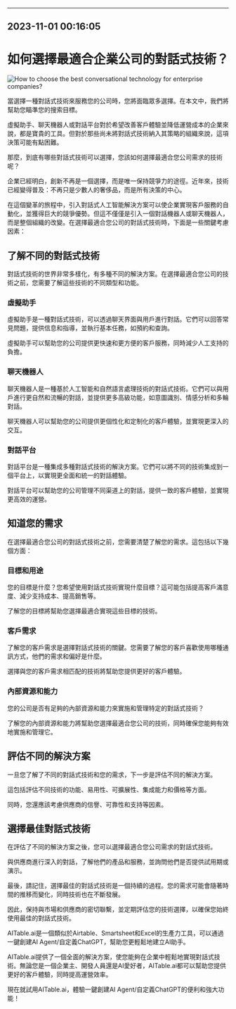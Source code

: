 

---------------------------------------------
2023-11-01 00:16:05
---------------------------------------------

# 如何選擇最適合企業公司的對話式技術？

![How to choose the best conversational technology for enterprise companies?](https://pdt.aivo.co/l/848393/2023-03-13/3fg8qc)

當選擇一種對話式技術來服務您的公司時，您將面臨眾多選擇。在本文中，我們將幫助您瞄準您的搜索目標。

虛擬助手、聊天機器人或對話平台對於希望改善客戶體驗並降低運營成本的企業來說，都是寶貴的工具。但對於那些尚未將對話式技術納入其策略的組織來說，這項決策可能有點困難。

那麼，到底有哪些對話式技術可以選擇，您該如何選擇最適合您公司需求的技術呢？

企業已經明白，創新不再是一個選擇，而是唯一保持競爭力的途徑。近年來，技術已經變得普及：不再只是少數人的奢侈品，而是所有決策的中心。

在這個變革的旅程中，引入對話式人工智能解決方案可以使企業實現客戶服務的自動化，並獲得巨大的競爭優勢。但這不僅僅是引入一個對話機器人或聊天機器人，而是整個組織的改變。在選擇最適合您公司的對話式技術時，下面是一些關鍵考慮因素：

## 了解不同的對話式技術

對話式技術的世界非常多樣化，有多種不同的解決方案。在選擇最適合您公司的技術之前，您需要了解這些技術的不同類型和功能。

### 虛擬助手

虛擬助手是一種對話式技術，可以透過聊天界面與用戶進行對話。它們可以回答常見問題，提供信息和指導，並執行基本任務，如預約和查詢。

虛擬助手可以幫助您的公司提供更快速和更方便的客戶服務，同時減少人工支持的負擔。

### 聊天機器人

聊天機器人是一種基於人工智能和自然語言處理技術的對話式技術。它們可以與用戶進行更自然和流暢的對話，並提供更多高級功能，如意圖識別、情感分析和多輪對話。

聊天機器人可以幫助您的公司提供更個性化和定制化的客戶體驗，並實現更深入的交互。

### 對話平台

對話平台是一種集成多種對話式技術的解決方案。它們可以將不同的技術集成到一個平台上，以實現更全面和統一的對話體驗。

對話平台可以幫助您的公司管理不同渠道上的對話，提供一致的客戶體驗，並實現更高效的運營。

## 知道您的需求

在選擇最適合您公司的對話式技術之前，您需要清楚了解您的需求。這包括以下幾個方面：

### 目標和用途

您的目標是什麼？您希望使用對話式技術實現什麼目標？這可能包括提高客戶滿意度、減少支持成本、提高銷售等。

了解您的目標將幫助您選擇最適合實現這些目標的技術。

### 客戶需求

了解您的客戶需求是選擇對話式技術的關鍵。您需要了解您的客戶喜歡使用哪種通訊方式，他們的需求和偏好是什麼。

選擇與您的客戶需求相匹配的技術將幫助您提供更好的客戶體驗。

### 內部資源和能力

您的公司是否有足夠的內部資源和能力來實施和管理特定的對話式技術？

了解您的內部資源和能力將幫助您選擇最適合您公司的技術，同時確保您能夠有效地實施和管理它。

## 評估不同的解決方案

一旦您了解了不同的對話式技術和您的需求，下一步是評估不同的解決方案。

這包括評估不同技術的功能、易用性、可擴展性、集成能力和價格等方面。

同時，您還應該考慮供應商的信譽、可靠性和支持等因素。

## 選擇最佳對話式技術

在評估了不同的解決方案之後，您可以選擇最適合您公司需求的對話式技術。

與供應商進行深入的對話，了解他們的產品和服務，並詢問他們是否提供試用期或演示。

最後，請記住，選擇最佳的對話式技術是一個持續的過程。您的需求可能會隨著時間的推移而變化，同時技術也在不斷發展。

因此，保持與市場和供應商的密切聯繫，並定期評估您的技術選擇，以確保您始終使用最佳的對話式技術。

AITable.ai是一個類似於Airtable、Smartsheet和Excel的生產力工具，可以通過一鍵創建AI Agent/自定義ChatGPT，幫助您更輕鬆地建立AI助手。

AITable.ai提供了一個全面的解決方案，使您能夠在企業中輕鬆地實現對話式技術。無論您是一個企業主、開發人員還是AI愛好者，AITable.ai都可以幫助您提供更好的客戶體驗，同時提高運營效率。

現在就試用AITable.ai，體驗一鍵創建AI Agent/自定義ChatGPT的便利和強大功能！
